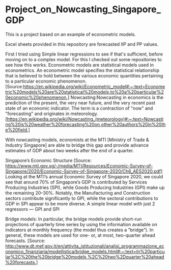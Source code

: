 # Project_on_Nowcasting_Singapore_GDP
This is a project based on an example of econometric models.

Excel sheets provided in this repository are forecasted IIP and PP values.

First I tried using Simple linear regressions to see if that's sufficient, before moving on to a complex model. 
For this I checked out some repositories to see how this works.
Econometric models are statistical models used in econometrics. An econometric model specifies the statistical relationship that is believed to hold between the various economic quantities pertaining to a particular economic phenomenon. [Source:https://en.wikipedia.org/wiki/Econometric_model#:~:text=Econometric%20models%20are%20statistical%20models,to%20a%20particular%20economic%20phenomenon.]
Nowcasting:Nowcasting in economics is the prediction of the present, the very near future, and the very recent past state of an economic indicator. The term is a contraction of "now" and "forecasting" and originates in meteorology. [https://en.wikipedia.org/wiki/Nowcasting_(meteorology)#:~:text=Nowcasting%20is%20weather%20forecasting%20on,other%20authors%20in%20the%20field.]  

With nowcasting models, economists at the MTI [Ministry of Trade & Industry Singapore] are able to bridge this gap and provide advance estimates of GDP about two weeks after the end of a quarter.

Singapore’s Economic Structure [Source: https://www.mti.gov.sg/-/media/MTI/Resources/Economic-Survey-of-Singapore/2020/Economic-Survey-of-Singapore-2020/Ch6_AES2020.pdf]
Looking at the MTI’s annual Economic Survey of Singapore 2020, we could see that around 70% of Singapore’s GDP is contributed by Services Producing Industries (SPI), while Goods Producing Industries (GPI) make up the remaining 20–30%.
Notably, the Manufacturing and Construction sectors contribute significantly to GPI, while the sectoral contributions to GDP in SPI appear to be more diverse.
A simple linear model with just 2 regressors — GPI and SPI

Bridge models:
In particular, the bridge models provide short-run projections of quarterly time series by using the information available on indicators at monthly frequency (the model thus creates a “bridge”). In general, these models are used for one- or, at most, two-quarter ahead forecasts. [Source: http://www.dt.mef.gov.it/en/attivita_istituzionali/analisi_programmazione_economico_finanziaria/modellistica/bridge_models.html#:~:text=In%20particular%2C%20the%20bridge%20models,%2C%20two%2Dquarter%20ahead%20forecasts.]

